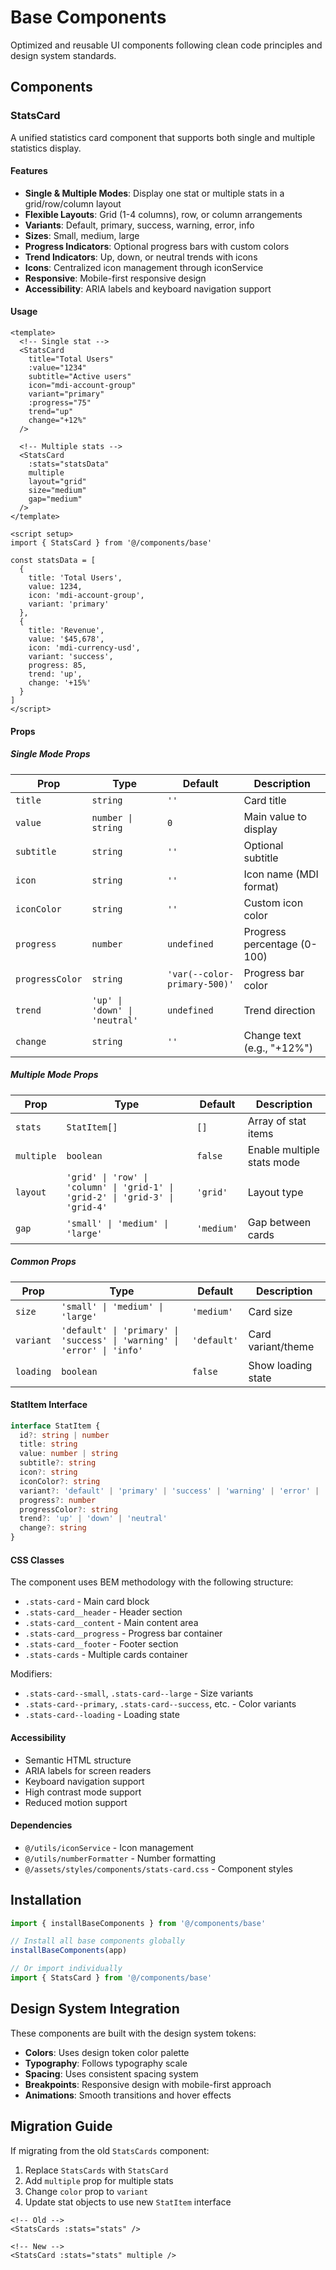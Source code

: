 # Base Components

Optimized and reusable UI components following clean code principles and design system standards.

## Components

### StatsCard

A unified statistics card component that supports both single and multiple statistics display.

#### Features

- **Single & Multiple Modes**: Display one stat or multiple stats in a grid/row/column layout
- **Flexible Layouts**: Grid (1-4 columns), row, or column arrangements
- **Variants**: Default, primary, success, warning, error, info
- **Sizes**: Small, medium, large
- **Progress Indicators**: Optional progress bars with custom colors
- **Trend Indicators**: Up, down, or neutral trends with icons
- **Icons**: Centralized icon management through iconService
- **Responsive**: Mobile-first responsive design
- **Accessibility**: ARIA labels and keyboard navigation support

#### Usage

```vue
<template>
  <!-- Single stat -->
  <StatsCard
    title="Total Users"
    :value="1234"
    subtitle="Active users"
    icon="mdi-account-group"
    variant="primary"
    :progress="75"
    trend="up"
    change="+12%"
  />

  <!-- Multiple stats -->
  <StatsCard
    :stats="statsData"
    multiple
    layout="grid"
    size="medium"
    gap="medium"
  />
</template>

<script setup>
import { StatsCard } from '@/components/base'

const statsData = [
  {
    title: 'Total Users',
    value: 1234,
    icon: 'mdi-account-group',
    variant: 'primary'
  },
  {
    title: 'Revenue',
    value: '$45,678',
    icon: 'mdi-currency-usd',
    variant: 'success',
    progress: 85,
    trend: 'up',
    change: '+15%'
  }
]
</script>
```

#### Props

##### Single Mode Props

| Prop | Type | Default | Description |
|------|------|---------|-------------|
| `title` | `string` | `''` | Card title |
| `value` | `number \| string` | `0` | Main value to display |
| `subtitle` | `string` | `''` | Optional subtitle |
| `icon` | `string` | `''` | Icon name (MDI format) |
| `iconColor` | `string` | `''` | Custom icon color |
| `progress` | `number` | `undefined` | Progress percentage (0-100) |
| `progressColor` | `string` | `'var(--color-primary-500)'` | Progress bar color |
| `trend` | `'up' \| 'down' \| 'neutral'` | `undefined` | Trend direction |
| `change` | `string` | `''` | Change text (e.g., "+12%") |

##### Multiple Mode Props

| Prop | Type | Default | Description |
|------|------|---------|-------------|
| `stats` | `StatItem[]` | `[]` | Array of stat items |
| `multiple` | `boolean` | `false` | Enable multiple stats mode |
| `layout` | `'grid' \| 'row' \| 'column' \| 'grid-1' \| 'grid-2' \| 'grid-3' \| 'grid-4'` | `'grid'` | Layout type |
| `gap` | `'small' \| 'medium' \| 'large'` | `'medium'` | Gap between cards |

##### Common Props

| Prop | Type | Default | Description |
|------|------|---------|-------------|
| `size` | `'small' \| 'medium' \| 'large'` | `'medium'` | Card size |
| `variant` | `'default' \| 'primary' \| 'success' \| 'warning' \| 'error' \| 'info'` | `'default'` | Card variant/theme |
| `loading` | `boolean` | `false` | Show loading state |

#### StatItem Interface

```typescript
interface StatItem {
  id?: string | number
  title: string
  value: number | string
  subtitle?: string
  icon?: string
  iconColor?: string
  variant?: 'default' | 'primary' | 'success' | 'warning' | 'error' | 'info'
  progress?: number
  progressColor?: string
  trend?: 'up' | 'down' | 'neutral'
  change?: string
}
```

#### CSS Classes

The component uses BEM methodology with the following structure:

- `.stats-card` - Main card block
- `.stats-card__header` - Header section
- `.stats-card__content` - Main content area
- `.stats-card__progress` - Progress bar container
- `.stats-card__footer` - Footer section
- `.stats-cards` - Multiple cards container

Modifiers:
- `.stats-card--small`, `.stats-card--large` - Size variants
- `.stats-card--primary`, `.stats-card--success`, etc. - Color variants
- `.stats-card--loading` - Loading state

#### Accessibility

- Semantic HTML structure
- ARIA labels for screen readers
- Keyboard navigation support
- High contrast mode support
- Reduced motion support

#### Dependencies

- `@/utils/iconService` - Icon management
- `@/utils/numberFormatter` - Number formatting
- `@/assets/styles/components/stats-card.css` - Component styles

## Installation

```typescript
import { installBaseComponents } from '@/components/base'

// Install all base components globally
installBaseComponents(app)

// Or import individually
import { StatsCard } from '@/components/base'
```

## Design System Integration

These components are built with the design system tokens:

- **Colors**: Uses design token color palette
- **Typography**: Follows typography scale
- **Spacing**: Uses consistent spacing system
- **Breakpoints**: Responsive design with mobile-first approach
- **Animations**: Smooth transitions and hover effects

## Migration Guide

If migrating from the old `StatsCards` component:

1. Replace `StatsCards` with `StatsCard`
2. Add `multiple` prop for multiple stats
3. Change `color` prop to `variant`
4. Update stat objects to use new `StatItem` interface

```vue
<!-- Old -->
<StatsCards :stats="stats" />

<!-- New -->
<StatsCard :stats="stats" multiple />
```